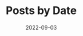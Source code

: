 ---
title: Posts by Date
layout: posts
tags: [machine learning, algorithms]
date: 2022-09-03
description: Sorted article by date.
author_profile: true
---